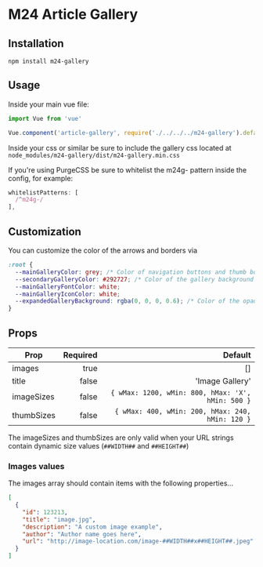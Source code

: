 # M24 Article Gallery

## Installation

`npm install m24-gallery`

## Usage

Inside your main vue file:

```javascript
import Vue from 'vue'

Vue.component('article-gallery', require('./../../../m24-gallery').default)
```

Inside your css or similar be sure to include the gallery css located at `node_modules/m24-gallery/dist/m24-gallery.min.css`

If you're using PurgeCSS be sure to whitelist the m24g- pattern inside the config, for example:

```javascript
whitelistPatterns: [
  /^m24g-/
],
```

## Customization

You can customize the color of the arrows and borders via

```css
:root {
  --mainGalleryColor: grey; /* Color of navigation buttons and thumb borders */
  --secondaryGalleryColor: #292727; /* Color of the gallery background */
  --mainGalleryFontColor: white;
  --mainGalleryIconColor: white;
  --expandedGalleryBackground: rgba(0, 0, 0, 0.6); /* Color of the opaque background when expanding the gallery */
}
```

## Props

| Prop | Required | Default |
| ---- | ----: | ----: |
| images | true | [] |
| title | false | 'Image Gallery' |
| imageSizes | false | `{ wMax: 1200, wMin: 800, hMax: 'X', hMin: 500 }` |
| thumbSizes | false | `{ wMax: 400, wMin: 200, hMax: 240, hMin: 120 }` |

The imageSizes and thumbSizes are only valid when your URL strings contain dynamic size values (`##WIDTH##` and `##HEIGHT##`)

### Images values

The images array should contain items with the following properties...

```json
[
  {
    "id": 123213,
    "title": "image.jpg",
    "description": "A custom image example",
    "author": "Author name goes here",
    "url": "http://image-location.com/image-##WIDTH##x##HEIGHT##.jpeg"
  }
]
```